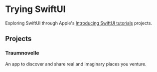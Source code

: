 # Trying SwiftUI
Exploring SwiftUI through Apple's [Introducing SwiftUI tutorials](https://developer.apple.com/tutorials/swiftui) projects.
## Projects
### Traumnovelle
An app to discover and share real and imaginary places you venture.
